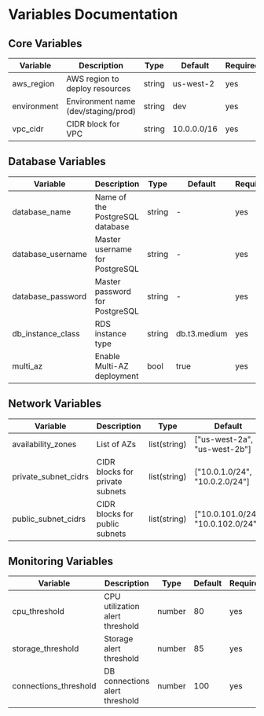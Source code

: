 # Variables Documentation

## Core Variables

| Variable | Description | Type | Default | Required |
|----------|-------------|------|---------|----------|
| aws_region | AWS region to deploy resources | string | us-west-2 | yes |
| environment | Environment name (dev/staging/prod) | string | dev | yes |
| vpc_cidr | CIDR block for VPC | string | 10.0.0.0/16 | yes |

## Database Variables

| Variable | Description | Type | Default | Required |
|----------|-------------|------|---------|----------|
| database_name | Name of the PostgreSQL database | string | - | yes |
| database_username | Master username for PostgreSQL | string | - | yes |
| database_password | Master password for PostgreSQL | string | - | yes |
| db_instance_class | RDS instance type | string | db.t3.medium | yes |
| multi_az | Enable Multi-AZ deployment | bool | true | yes |

## Network Variables

| Variable | Description | Type | Default | Required |
|----------|-------------|------|---------|----------|
| availability_zones | List of AZs | list(string) | ["us-west-2a", "us-west-2b"] | yes |
| private_subnet_cidrs | CIDR blocks for private subnets | list(string) | ["10.0.1.0/24", "10.0.2.0/24"] | yes |
| public_subnet_cidrs | CIDR blocks for public subnets | list(string) | ["10.0.101.0/24", "10.0.102.0/24"] | yes |

## Monitoring Variables

| Variable | Description | Type | Default | Required |
|----------|-------------|------|---------|----------|
| cpu_threshold | CPU utilization alert threshold | number | 80 | yes |
| storage_threshold | Storage alert threshold | number | 85 | yes |
| connections_threshold | DB connections alert threshold | number | 100 | yes |

